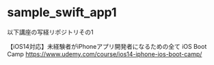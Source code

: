 # sample_swift_app1
以下講座の写経リポジトリその1

【iOS14対応】未経験者がiPhoneアプリ開発者になるための全て iOS Boot Camp
https://www.udemy.com/course/ios14-iphone-ios-boot-camp/
